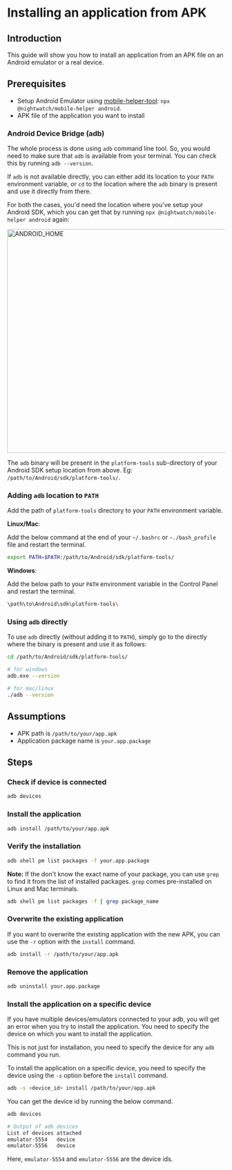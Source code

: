 # Installing an application from APK

## Introduction

This guide will show you how to install an application from an APK file on an Android emulator or a real device.

## Prerequisites

- Setup Android Emulator using [mobile-helper-tool](https://github.com/nightwatchjs/mobile-helper-tool): `npx @nightwatch/mobile-helper android`.
- APK file of the application you want to install

### Android Device Bridge (adb)

The whole process is done using `adb` command line tool. So, you would need to make sure that `adb` is available from your terminal. You can check this by running `adb --version`.

If `adb` is not available directly, you can either add its location to your `PATH` environment variable, or `cd` to the location where the `adb` binary is present and use it directly from there.

For both the cases, you'd need the location where you've setup your Android SDK, which you can get that by running `npx @nightwatch/mobile-helper android` again:

<img width="517" alt="ANDROID_HOME" src="https://github.com/nightwatchjs/mobile-helper-tool/assets/39924567/20289460-1f1b-489e-9558-b0a7764d15e0">

The `adb` binary will be present in the `platform-tools` sub-directory of your Android SDK setup location from above. Eg: `/path/to/Android/sdk/platform-tools/`.

### Adding `adb` location to `PATH`

Add the path of `platform-tools` directory to your `PATH` environment variable.

**Linux/Mac**:

Add the below command at the end of your `~/.bashrc` or `~./bash_profile` file and restart the terminal.

```bash
export PATH=$PATH:/path/to/Android/sdk/platform-tools/
```

**Windows**:

Add the below path to your `PATH` environment variable in the Control Panel and restart the terminal.

```bash
\path\to\Android\sdk\platform-tools\
```

### Using `adb` directly

To use `adb` directly (without adding it to `PATH`), simply go to the directly where the binary is present and use it as follows:

```bash
cd /path/to/Android/sdk/platform-tools/

# for windows
adb.exe --version

# for mac/linux
./adb --version
```

## Assumptions

- APK path is `/path/to/your/app.apk`
- Application package name is `your.app.package`

## Steps

### Check if device is connected

```bash
adb devices
```

### Install the application

```bash
adb install /path/to/your/app.apk
```

### Verify the installation

```bash
adb shell pm list packages -f your.app.package
```

**Note:** If the don't know the exact name of your package, you can use `grep` to find it from the list of installed packages. `grep` comes pre-installed on Linux and Mac terminals.

```bash
adb shell pm list packages -f | grep package_name
```

### Overwrite the existing application

If you want to overwrite the existing application with the new APK, you can use the `-r` option with the `install` command.

```bash
adb install -r /path/to/your/app.apk
```

### Remove the application

```bash
adb uninstall your.app.package
```

### Install the application on a specific device

If you have multiple devices/emulators connected to your adb, you will get an error when you try to install the application.
You need to specify the device on which you want to install the application.

This is not just for installation, you need to specify the device for any `adb` command you run.

To install the application on a specific device, you need to specify the device using the `-s` option before the `install` command.

```bash
adb -s <device_id> install /path/to/your/app.apk
```

You can get the device id by running the below command.

```bash
adb devices
```

```bash
# Output of adb devices
List of devices attached
emulator-5554	device
emulator-5556	device
```

Here, `emulator-5554` and `emulator-5556` are the device ids.
